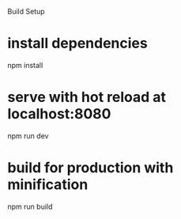 Build Setup
# install dependencies
npm install

# serve with hot reload at localhost:8080
npm run dev

# build for production with minification
npm run build
